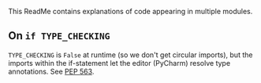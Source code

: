 This ReadMe contains explanations of code appearing in multiple modules.

## On `if TYPE_CHECKING`

`TYPE_CHECKING` is `False` at runtime (so we don't get circular imports), but the
imports within the if-statement let the editor (PyCharm) resolve type annotations.
See [PEP 563](https://www.python.org/dev/peps/pep-0563/#runtime-annotation-resolution-and-type-checking).

